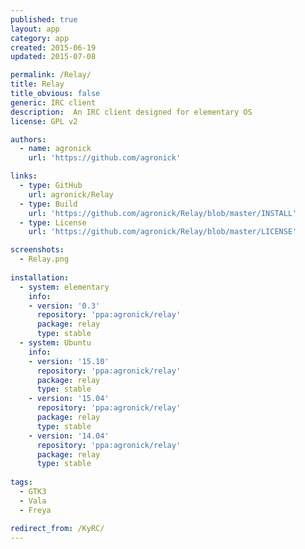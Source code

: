 ```yaml
---
published: true
layout: app
category: app
created: 2015-06-19
updated: 2015-07-08

permalink: /Relay/
title: Relay
title_obvious: false
generic: IRC client
description:  An IRC client designed for elementary OS
license: GPL v2

authors:
  - name: agronick
    url: 'https://github.com/agronick'

links:
  - type: GitHub
    url: agronick/Relay
  - type: Build
    url: 'https://github.com/agronick/Relay/blob/master/INSTALL'
  - type: License
    url: 'https://github.com/agronick/Relay/blob/master/LICENSE'

screenshots:
  - Relay.png
    
installation:
  - system: elementary
    info:
    - version: '0.3'
      repository: 'ppa:agronick/relay'
      package: relay
      type: stable
  - system: Ubuntu
    info:
    - version: '15.10'
      repository: 'ppa:agronick/relay'
      package: relay
      type: stable
    - version: '15.04'
      repository: 'ppa:agronick/relay'
      package: relay
      type: stable
    - version: '14.04'
      repository: 'ppa:agronick/relay'
      package: relay
      type: stable
    
tags:
  - GTK3
  - Vala
  - Freya

redirect_from: /KyRC/
---
```

